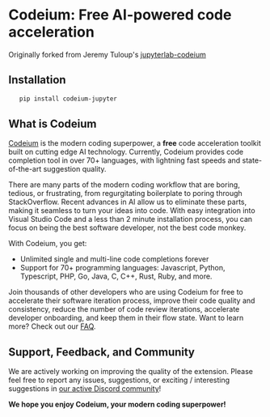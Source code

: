 # Codeium: Free AI-powered code acceleration

Originally forked from Jeremy Tuloup's [jupyterlab-codeium](https://github.com/jtpio/jupyterlab-codeium)

## Installation

```bash
   pip install codeium-jupyter
```

## What is Codeium

[Codeium](https://www.codeium.com) is the modern coding superpower, a
**free** code acceleration toolkit built on cutting edge AI technology.
Currently, Codeium provides code completion tool in over 70+ languages,
with lightning fast speeds and state-of-the-art suggestion quality.

There are many parts of the modern coding workflow that are boring,
tedious, or frustrating, from regurgitating boilerplate to poring
through StackOverflow. Recent advances in AI allow us to eliminate these
parts, making it seamless to turn your ideas into code. With easy
integration into Visual Studio Code and a less than 2 minute
installation process, you can focus on being the best software
developer, not the best code monkey.

With Codeium, you get:

-  Unlimited single and multi-line code completions forever
-  Support for 70+ programming languages: Javascript, Python,
   Typescript, PHP, Go, Java, C, C++, Rust, Ruby, and more.

Join thousands of other developers who are using Codeium for free to
accelerate their software iteration process, improve their code quality
and consistency, reduce the number of code review iterations, accelerate
developer onboarding, and keep them in their flow state. Want to learn
more? Check out our [FAQ](https://www.codeium.com/faq).


## Support, Feedback, and Community

We are actively working on improving the quality of the extension.
Please feel free to report any issues, suggestions, or exciting /
interesting suggestions in [our active Discord
community](https://discord.gg/3XFf78nAx5)!

**We hope you enjoy Codeium, your modern coding superpower!**
